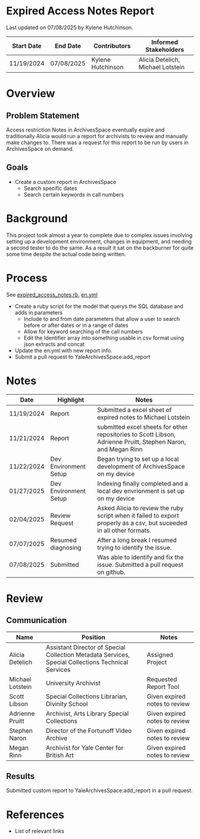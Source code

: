 # Expired Access Notes Report
Last updated on 07/08/2025 by Kylene Hutchinson.

| Start Date | End Date | Contributors | Informed Stakeholders |
| ---------- | -------- | ------------ | --------------------- |
| 11/19/2024 | 07/08/2025 | Kylene Hutchinson | Alicia Detelich, Michael Lotstein |

# Overview
## Problem Statement
Access restriction Notes in ArchivesSpace eventually expire and traditionally Alicia would run a report for archivists to review and manually make changes to. There was a request for this report to be run by users in ArchivesSpace on demand.
## Goals
- Create a custom report in ArchivesSpace 
    - Search specific dates
    - Search certain keywords in call numbers
# Background
This project took almost a year to complete due to complex issues involving setting up a development environment, changes in equipment, and needing a second tester to do the same. As a result it sat on the backburner for quite some time despite the actual code being written.

# Process
See [expired_access_notes.rb](expired_access_notes.rb), [en.yml](en.yml)
- Create a ruby script for the model that querys the SQL database and adds in parameters
    - Include to and from date parameters that allow a user to search before or after dates or in a range of dates
    - Allow for keyword searching of the call numbers
    - Edit the Identifier array into something usable in csv format using json extracts and concat
- Update the en.yml with new report info.
- Submit a pull request to YaleArchivesSpace:add_report

# Notes
| Date | Highlight | Notes |
| ---- | --------- | ----- |
| 11/19/2024 | Report | Submitted a excel sheet of expired notes to Michael Lotstein |
| 11/21/2024 | Report | submitted excel sheets for other repositories to Scott Libson, Adrienne Pruitt, Stephen Naron, and Megan Rinn|
| 11/22/2024 | Dev Environment Setup | Began trying to set up a local development of ArchivesSpace on my device |
| 01/27/2025 | Dev Environment Setup | Indexing finally completed and a local dev envrionment is set up on my device |
| 02/04/2025 | Review Request | Asked Alicia to review the ruby script when it failed to export properly as a csv, but suceeded in all other formats. |
| 07/07/2025 | Resumed diagnosing | After a long break I resumed trying to identify the issue. |
| 07/08/2025 | Submitted | Was able to identify and fix the issue. Submitted a pull request on github.|

# Review
## Communication
| Name | Position | Notes |
| ---- | -------- | ----- |
| Alicia Detelich  | Assistant Director of Special Collection Metadata Services, Special Collections Technical Services | Assigned Project |
| Michael Lotstein |  University Archivist | Requested Report Tool |
| Scott Libson | Special Collections Librarian, Divinity School | Given expired notes to review |
| Adrienne Pruitt | Archivist, Arts Library Special Collections | Given expired notes to review |
| Stephen Naron | Director of the Fortunoff Video Archive | Given expired notes to review |
| Megan Rinn | Archivist for Yale Center for British Art | Given expired notes to review |

## Results
Submitted custom report to YaleArchivesSpace:add_report in a pull request.

# References

- List of relevant links

